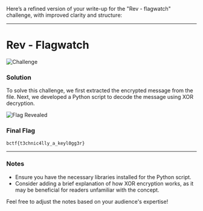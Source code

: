 Here’s a refined version of your write-up for the "Rev - flagwatch" challenge, with improved clarity and structure:

---

# Rev - Flagwatch

![Challenge](https://github.com/x03ee/H7CTF-Writeups/blob/main/misc/had%20lunch/challenge.png)

### Solution
To solve this challenge, we first extracted the encrypted message from the file. Next, we developed a Python script to decode the message using XOR decryption.

![Flag Revealed](https://github.com/x03ee/H7CTF-Writeups/blob/main/misc/had%20lunch/flag.png)

### Final Flag
```
bctf{t3chnic4lly_a_keyl0gg3r}
```

---

### Notes
- Ensure you have the necessary libraries installed for the Python script.
- Consider adding a brief explanation of how XOR encryption works, as it may be beneficial for readers unfamiliar with the concept.

Feel free to adjust the notes based on your audience's expertise!